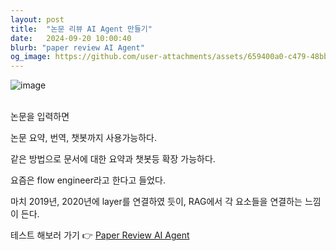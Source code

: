 ```yaml
---
layout: post
title:  "논문 리뷰 AI Agent 만들기"
date:   2024-09-20 10:00:40
blurb: "paper review AI Agent"
og_image: https://github.com/user-attachments/assets/659400a0-c479-48bb-bf2a-bf574c499510
---
```


![image](https://github.com/user-attachments/assets/659400a0-c479-48bb-bf2a-bf574c499510)
<br />
<br />




논문을 입력하면 

논문 요약, 번역, 챗봇까지 사용가능하다. 

같은 방법으로 문서에 대한 요약과 챗봇등 확장 가능하다. 

요즘은 flow engineer라고 한다고 들었다.

마치 2019년, 2020년에 layer를 연결하였 듯이, RAG에서 각 요소들을 연결하는 느낌이 든다.

테스트 해보러 가기 👉 [Paper Review AI Agent](https://paperagent.streamlit.app/)